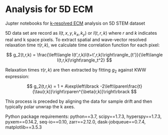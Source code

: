 # Analysis for 5D ECM
Jupter notebooks for [k-resolved ECM](https://doi.org/10.1016/j.ultramic.2023.113886) analysis on 5D STEM dataset

5D data set are record as $I(t,x,y,k_x,k_y)$ or $I(t,r,k)$ where $r$ and $k$ indicates real and k space pixels. To extract spatial and wave-vector resolved relaxation time $\tau(r,k)$, we calculate time correlation function for each pixel:

$$ g_2(t,r,k) = \frac{\left\langle I(t',r,k)I(t+t',r,k)\right\rangle_{t'}}{\left\langle I(t,r,k)\right\rangle_t^2} $$

Relaxation times $\tau(r,k)$ are then extracted by fitting $g_2$ against KWW expression:

$$ g_2(t,r,k) = 1 + A\exp\left\lbrack -2\left\lparen\frac{t}{\tau(r,k)}\right\rparen^{\beta(r,k)}\right\rbrack $$

This process is preceded by aligning the data for sample drift and then typically polar unwrap the k axes.

Python package requirements: python==3.7, scipy==1.7.3, hyperspy==1.7.3, pyxem==0.14.2, seq-io==0.10, zarr==2.12.0, dask-jobqueue==0.7.4, matplotlib==3.5.3
